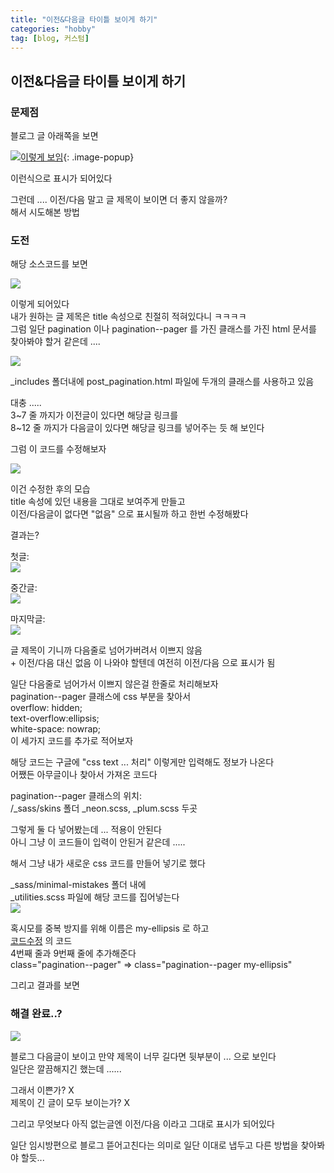 ```yaml
---
title: "이전&다음글 타이틀 보이게 하기"
categories: "hobby"
tag: [blog, 커스텀]
---
```



## 이전&다음글 타이틀 보이게 하기


### 문제점

블로그 글 아래쪽을 보면

[![이렇게 보임](https://blogger.googleusercontent.com/img/b/R29vZ2xl/AVvXsEjirS9Ds_edNgzu4xIUZpFfr_ZFCT7hQuic-E3X_Rh8MnqqJgKV_83_mVwBW3ourDG98h1vJqsm3BolcB-tfMdI5ZKmrGMclf0Y1f5L2GBQD7_CQ_IgWW4QSwTvvR7mT1_qmCbHaLw1LUHVM16Av48Liw_3FagK1ppIryvHlRqDnWmTCIJ9GtJ0qhBu-c8/s701/01-%EC%9D%B4%EB%A0%87%EA%B2%8C%20%EB%B3%B4%EC%9E%84.jpg)](https://blogger.googleusercontent.com/img/b/R29vZ2xl/AVvXsEjirS9Ds_edNgzu4xIUZpFfr_ZFCT7hQuic-E3X_Rh8MnqqJgKV_83_mVwBW3ourDG98h1vJqsm3BolcB-tfMdI5ZKmrGMclf0Y1f5L2GBQD7_CQ_IgWW4QSwTvvR7mT1_qmCbHaLw1LUHVM16Av48Liw_3FagK1ppIryvHlRqDnWmTCIJ9GtJ0qhBu-c8/s701/01-%EC%9D%B4%EB%A0%87%EA%B2%8C%20%EB%B3%B4%EC%9E%84.jpg){: .image-popup}

이런식으로 표시가 되어있다

그런데 .... 이전/다음 말고 글 제목이 보이면 더 좋지 않을까?\
해서 시도해본 방법


### 도전

해당 소스코드를 보면

<a href="https://blogger.googleusercontent.com/img/b/R29vZ2xl/AVvXsEiohuZqcT0aeUEYOHvb8fSBaWzp8qL2K9aJdMOW-zHhy0sZuvRZzztdf6sFPLmn8FqAliLLAO1zS3D_HHa6DhHTC7ce2kR3wKc-pwgYyjRsAYzCsu5ECanmibIP4IExXK0iKQ4A2Qdq4vGnJUu4556UE577j2_GrF6ArrGmQ64trcDkhZmI8WZ0AjLm2qw/s626/02-%EC%86%8C%EC%8A%A4%EC%BD%94%EB%93%9C%EB%8A%94%20%EC%9D%B4%EB%A0%87%EA%B2%8C%20%EB%90%98%EC%96%B4%EC%9E%88%EC%9D%8C.jpg" alt="소스코드" class="image-popup">
    <img src="https://blogger.googleusercontent.com/img/b/R29vZ2xl/AVvXsEiohuZqcT0aeUEYOHvb8fSBaWzp8qL2K9aJdMOW-zHhy0sZuvRZzztdf6sFPLmn8FqAliLLAO1zS3D_HHa6DhHTC7ce2kR3wKc-pwgYyjRsAYzCsu5ECanmibIP4IExXK0iKQ4A2Qdq4vGnJUu4556UE577j2_GrF6ArrGmQ64trcDkhZmI8WZ0AjLm2qw/s626/02-%EC%86%8C%EC%8A%A4%EC%BD%94%EB%93%9C%EB%8A%94%20%EC%9D%B4%EB%A0%87%EA%B2%8C%20%EB%90%98%EC%96%B4%EC%9E%88%EC%9D%8C.jpg">
</a>

이렇게 되어있다\
내가 원하는 글 제목은 title 속성으로 친절히 적혀있다니 ㅋㅋㅋㅋ\
그럼 일단 pagination 이나 pagination--pager 를 가진 클래스를 가진 html 문서를 찾아봐야 할거 같은데 ....

<a href="https://blogger.googleusercontent.com/img/b/R29vZ2xl/AVvXsEjw5qHZccAbLDWzIOYUD8ZjkyIGW_62xl00Vy1uT-bK7ShP2PP4IRXIfV12mZtQgI6nifkEX_6q9CrPsz2yQL2W1p_O6B1EKvFz6lL8ifeYtX6OfpLKJP8uDQ78OPy89Aw9WX84rcdmxo-ZH-lY_yWEiLKlpgusQh1D27yCIgDLmO1HiJoSw3pt7IHHGOQ/s1668/03-%EC%97%AC%EA%B8%B0%EC%9D%B8%EB%93%AF.jpg" alt="여기인듯" class="image-popup">
    <img src="https://blogger.googleusercontent.com/img/b/R29vZ2xl/AVvXsEjw5qHZccAbLDWzIOYUD8ZjkyIGW_62xl00Vy1uT-bK7ShP2PP4IRXIfV12mZtQgI6nifkEX_6q9CrPsz2yQL2W1p_O6B1EKvFz6lL8ifeYtX6OfpLKJP8uDQ78OPy89Aw9WX84rcdmxo-ZH-lY_yWEiLKlpgusQh1D27yCIgDLmO1HiJoSw3pt7IHHGOQ/s1668/03-%EC%97%AC%EA%B8%B0%EC%9D%B8%EB%93%AF.jpg">
</a>

_includes 폴더내에 post_pagination.html 파일에 두개의 클래스를 사용하고 있음

대충 .....\
3~7 줄 까지가 이전글이 있다면 해당글 링크를\
8~12 줄 까지가 다음글이 있다면 해당글 링크를 넣어주는 듯 해 보인다

그럼 이 코드를 수정해보자

<a href="https://blogger.googleusercontent.com/img/b/R29vZ2xl/AVvXsEhVitHinEJUk9yhD9pE1mrLLOO1hNmP1lQRCmQpaprIzqW_Oka-VRMEJI9dMStEW_IMamx5MyDBn_MLqH2AbCF5KImYufdbNwDpy7-ZV-adCZFUfaVeRQmQTaw5WDZjrFqRKCceSS6h4pF7MnQqklC5Es9i9WDx0Lpk5qVlCPUfqCEJaXEYeqIY97jaywY/s1513/04-%EC%BD%94%EB%93%9C%EC%88%98%EC%A0%95.jpg" alt="코드수정" class="image-popup" id="코드수정">
    <img src="https://blogger.googleusercontent.com/img/b/R29vZ2xl/AVvXsEhVitHinEJUk9yhD9pE1mrLLOO1hNmP1lQRCmQpaprIzqW_Oka-VRMEJI9dMStEW_IMamx5MyDBn_MLqH2AbCF5KImYufdbNwDpy7-ZV-adCZFUfaVeRQmQTaw5WDZjrFqRKCceSS6h4pF7MnQqklC5Es9i9WDx0Lpk5qVlCPUfqCEJaXEYeqIY97jaywY/s1513/04-%EC%BD%94%EB%93%9C%EC%88%98%EC%A0%95.jpg">
</a>

이건 수정한 후의 모습\
title 속성에 있던 내용을 그대로 보여주게 만들고\
이전/다음글이 없다면 "없음" 으로 표시될까 하고 한번 수정해봤다

결과는?

첫글: \
<a href="https://blogger.googleusercontent.com/img/b/R29vZ2xl/AVvXsEg1Ws-NusmKeCUOzebfPS0cj_oWODHDugDwfvwSny-fqV_vSauUDJsXXPMvTQsODB5alGkWLVxMiM801qmyEEbKlFb1PHTgD6NoVg2dM6g_aiJNF6vRyM1XLpv_jptppUA0LsjE8rlmC8hSqO6YDXe-_DeZBJH31MtsBbfVKgEKIe3Cpv6dDEB686YuC2I/s721/05-1-%EC%B2%AB%EA%B8%80.jpg" alt="첫글" class="image-popup">
    <img src="https://blogger.googleusercontent.com/img/b/R29vZ2xl/AVvXsEg1Ws-NusmKeCUOzebfPS0cj_oWODHDugDwfvwSny-fqV_vSauUDJsXXPMvTQsODB5alGkWLVxMiM801qmyEEbKlFb1PHTgD6NoVg2dM6g_aiJNF6vRyM1XLpv_jptppUA0LsjE8rlmC8hSqO6YDXe-_DeZBJH31MtsBbfVKgEKIe3Cpv6dDEB686YuC2I/s721/05-1-%EC%B2%AB%EA%B8%80.jpg">
</a>

중간글: \
<a href="https://blogger.googleusercontent.com/img/b/R29vZ2xl/AVvXsEgQBN7aldN2oMOjkdj1EnVZa5vDOhBzeIDn05AqJ4z4RZUIUu5x4OQbTmpLXZvxDNMPBCKBgccwKhT1s2rdCeS2QFIOGx9sFxcW1RIyp7sjSx72U9sKkPSt9R1SYDvg1nXUFyIRlH2JNPIYD-vUKSYbac7mcDjXhw_K6Wwod3jml4InTB1jwGnSEk2o91A/s687/05-2-%EC%A4%91%EA%B0%84%EA%B8%80.jpg" alt="중간글" class="image-popup">
    <img src="https://blogger.googleusercontent.com/img/b/R29vZ2xl/AVvXsEgQBN7aldN2oMOjkdj1EnVZa5vDOhBzeIDn05AqJ4z4RZUIUu5x4OQbTmpLXZvxDNMPBCKBgccwKhT1s2rdCeS2QFIOGx9sFxcW1RIyp7sjSx72U9sKkPSt9R1SYDvg1nXUFyIRlH2JNPIYD-vUKSYbac7mcDjXhw_K6Wwod3jml4InTB1jwGnSEk2o91A/s687/05-2-%EC%A4%91%EA%B0%84%EA%B8%80.jpg">
</a>

마지막글: \
<a href="https://blogger.googleusercontent.com/img/b/R29vZ2xl/AVvXsEiefU6zV5zyD_g1dX7GULeNiqofGjx4Tb5jGnBxAKiQVnrCLcJZ3Xa94fpoJmQJvEEJLlORTNggrTPADstSyL4YV2E_QspGQYGsekZfVRKcI1n7umlNC0a_tODduiM6cWHh0liyM4zQfohIaA0kn_LbNJxFAN-IZtpZoFehZUJoyRx1L9PAjFEx_p6QrdU/s692/05-3-%EB%A7%88%EC%A7%80%EB%A7%89.jpg" alt="마지막글" class="image-popup">
    <img src="https://blogger.googleusercontent.com/img/b/R29vZ2xl/AVvXsEiefU6zV5zyD_g1dX7GULeNiqofGjx4Tb5jGnBxAKiQVnrCLcJZ3Xa94fpoJmQJvEEJLlORTNggrTPADstSyL4YV2E_QspGQYGsekZfVRKcI1n7umlNC0a_tODduiM6cWHh0liyM4zQfohIaA0kn_LbNJxFAN-IZtpZoFehZUJoyRx1L9PAjFEx_p6QrdU/s692/05-3-%EB%A7%88%EC%A7%80%EB%A7%89.jpg">
</a>

글 제목이 기니까 다음줄로 넘어가버려서 이쁘지 않음\
\+ 이전/다음 대신 없음 이 나와야 할텐데 여전히 이전/다음 으로 표시가 됨

일단 다음줄로 넘어가서 이쁘지 않은걸 한줄로 처리해보자\
pagination--pager 클래스에 css 부분을 찾아서\
overflow: hidden;\
text-overflow:ellipsis;\
white-space: nowrap;\
이 세가지 코드를 추가로 적어보자

해당 코드는 구글에 "css text ... 처리" 이렇게만 입력해도 정보가 나온다\
어쨌든 아무글이나 찾아서 가져온 코드다

pagination--pager 클래스의 위치: \
/_sass/skins 폴더 _neon.scss, _plum.scss 두곳

그렇게 둘 다 넣어봤는데 ... 적용이 안된다\
아니 그냥 이 코드들이 입력이 안된거 같은데 .....

해서 그냥 내가 새로운 css 코드를 만들어 넣기로 했다

_sass/minimal-mistakes 폴더 내에\
_utilities.scss 파일에 해당 코드를 집어넣는다\
<a href="https://blogger.googleusercontent.com/img/b/R29vZ2xl/AVvXsEjqFvVw2fParFw1qlPyoGAnIXTCmHhFErcdtrpOs1JU30pUn5iAWnMnMiAuuTB4U85IfvjAbuY52TPqW8aVfSiF_ap5oOg5qzuRBsYUezOUPb1tvWfOtfkeWDKLjipubjuJMfMEboSuINFnU9VuayP0yT9CcDkkd5Tgi2XRapDS7OHRkR9_0ByeNtIFz2U/s481/06-%ED%95%B4%EA%B2%B0%EB%B2%95-%EC%9D%B4%ED%81%B4%EB%A6%BD%EC%8A%A4.jpg" alt="이클립스css코드" class="image-popup">
    <img src="https://blogger.googleusercontent.com/img/b/R29vZ2xl/AVvXsEjqFvVw2fParFw1qlPyoGAnIXTCmHhFErcdtrpOs1JU30pUn5iAWnMnMiAuuTB4U85IfvjAbuY52TPqW8aVfSiF_ap5oOg5qzuRBsYUezOUPb1tvWfOtfkeWDKLjipubjuJMfMEboSuINFnU9VuayP0yT9CcDkkd5Tgi2XRapDS7OHRkR9_0ByeNtIFz2U/s481/06-%ED%95%B4%EA%B2%B0%EB%B2%95-%EC%9D%B4%ED%81%B4%EB%A6%BD%EC%8A%A4.jpg">
</a>

혹시모를 중복 방지를 위해 이름은 my-ellipsis 로 하고\
[코드수정](#코드수정) 의 코드\
4번째 줄과 9번째 줄에 추가해준다\
class="pagination--pager" => class="pagination--pager my-ellipsis"

그리고 결과를 보면


### 해결 완료..?

<a href="https://blogger.googleusercontent.com/img/b/R29vZ2xl/AVvXsEgXfWzAwI7fswQ7lZu79J35OqYL5kYBzd2h-G0hMWzXbg59s0sruRWJ8AQaHbckn9XNYzsWLqV1Y2MD1hNGyY1EFwsABnnVrVovj9I0X3jAm4jWSqnc5NWqFPzJoPvhvg4uVI81hvA1D69XH9BhREIjNNibVE6fDa07CzPQXxvEYYj-Wnq-LltgXerO5Tw/s694/06-%ED%95%B4%EA%B2%B0%EB%B2%95-%EC%9D%B4%ED%81%B4%EB%A6%BD%EC%8A%A4%20%EA%B2%B0%EA%B3%BC.jpg" alt="이클립스css코드" class="image-popup">
    <img src="https://blogger.googleusercontent.com/img/b/R29vZ2xl/AVvXsEgXfWzAwI7fswQ7lZu79J35OqYL5kYBzd2h-G0hMWzXbg59s0sruRWJ8AQaHbckn9XNYzsWLqV1Y2MD1hNGyY1EFwsABnnVrVovj9I0X3jAm4jWSqnc5NWqFPzJoPvhvg4uVI81hvA1D69XH9BhREIjNNibVE6fDa07CzPQXxvEYYj-Wnq-LltgXerO5Tw/s694/06-%ED%95%B4%EA%B2%B0%EB%B2%95-%EC%9D%B4%ED%81%B4%EB%A6%BD%EC%8A%A4%20%EA%B2%B0%EA%B3%BC.jpg">
</a>

블로그 다음글이 보이고 만약 제목이 너무 길다면 뒷부분이 ... 으로 보인다\
일단은 깔끔해지긴 했는데 ......

그래서 이쁜가? X\
제목이 긴 글이 모두 보이는가? X

그리고 무엇보다 아직 없는글엔 이전/다음 이라고 그대로 표시가 되어있다

일단 임시방편으로 블로그 뜯어고친다는 의미로 일단 이대로 냅두고 다른 방법을 찾아봐야 할듯...